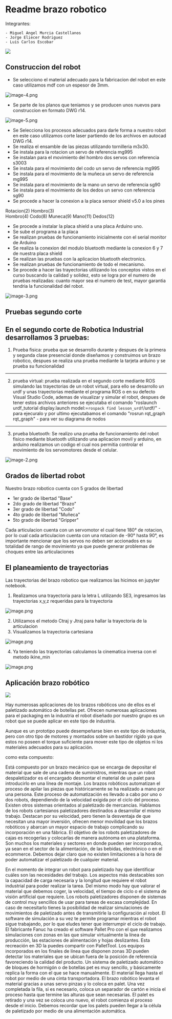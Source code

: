 # Readme brazo robotico

Integrantes: 

    - Miguel Angel Murcia Castellanos
    - Jorge Eliecer Rodriguez
    - Luis Carlos Escobar

![](file:///C:/Users/Migue/Desktop/brazorobotico.jpeg)

## Construccion del robot

* Se selecciono el material adecuado para la fabricacion del robot en este caso utilizamos mdf con un espesor de 3mm.

![image-4.png](attachment:image-4.png)

* Se parte de los planos que teniamos y se producen unos nuevos para construccion en formato DWG r14.

![image-5.png](attachment:image-5.png)

* Se Selecciona los procesos adecuados para darle forma a nuestro robot en este caso utilizamos corte laser partiendo de los archivos en autocad DWG r14.
* Se realiza el ensamble de las piezas utilizando tornilleria m3x30.
* Se instala para la rotacion un servo de referencia mg995
* Se instalan para el movimiento del hombro dos servos con referencia s3003
* Se instala para el movimiento del codo un servo de referencia mg995
* Se instala para el movimiento de la muñeca un servo de referencia mg995
* Se instala para el movimiento de la mano un servo de referencia sg90
* Se instala para el movimiento de los dedos un servo con referencia sg90
* Se procede a hacer la conexion a la placa sensor shield v5.0 a los pines 

Rotacion(2)
Hombro(3)   
Hombro(4)
Codo(8)
Muneca(9)
Mano(11)
Dedos(12)

* Se procede a instalar la placa shield a una placa Arduino uno.
* Se sube el programa a la placa
* Se realizan pruebas de funcionamiento inicialmente con el serial monitor de Arduino
* Se realiza la conexion del modulo bluetooth mediante la conexion 6 y 7 de nuestra placa shield
* Se realizan las pruebas con la aplicacion bluetooth electronics.
* Se realizan pruebas de funcionamiento de todo el mecanismo.
* Se procede a hacer las trayectorias utilizando los conceptos vistos en el curso buscando la calidad y solidez, esto se logra por el numero de pruebas realizadas: cuanto mayor sea el numero de test, mayor garantia  tendria la funcionalidad del robot.

![image-3.png](attachment:image-3.png)

## Pruebas segundo corte

En el segundo corte de Robotica Industrial desarrollamos 3 pruebas:
-------------------------------------------------------------------
1. Prueba fisica: prueba que se desarrollo durante y despues de la 
primera y segunda clase presencial donde diseñamos y construimos un 
brazo robotico, despues se realiza una prueba mediante la tarjeta arduino
y se prueba su funcionalidad
-------------------------------------------------------------------
2. prueba virtual: prueba realizada en el segundo corte mediante ROS 
simulando las trayectorias de un robot virtual, para ello se desarrollo un 
urdf y unas trayectorias mediante el programa ROS o en su defecto Visual
Studio Code, ademas de visualizar y simular el robot, despues de tener estos archivos anteriores
se ejecutaba el comando 
"roslaunch urdf_tutorial display.launch model:=`rospack find lesson_urdf`/urdf/" - para ejecuralo 
y por ultimo ejecutabamos el comando  "rosrun rqt_graph rqt_graph" - para ver su diagrama de nodos
-------------------------------------------------------------------
3. prueba bluetooth: Se realizo una prueba de funcionamiento del robot fisico mediante bluetooth utilizando una aplicacion movil y arduino, en arduino realizamos un codigo el cual nos permitia controlar el movimiento
de los servomotores desde el celular.

![image-2.png](attachment:image-2.png)


## Grados de libertad robot

Nuestro brazo robotico cuenta con 5 grados de libertad

- 1er grado de libertad "Base"
- 2do grado de libertad "Brazo"
- 3er grado de libertad "Codo"
- 4to grado de libertad "Muñeca"
- 5to grado de libertad "Gripper"

Cada articulacion cuenta con un servomotor el cual tiene 180° de rotacion, por lo cual cada articulacion cuenta con una rotacion de -90° hasta 90°, es importante mencionar que los servos no deben ser accionados
en su totalidad de rango de movimiento ya que puede generar problemas de choques entre las articulaciones

## El planeamiento de trayectorias 

Las trayectorias del brazo robotico que realizamos las hicimos en jupyter notebook.

1. Realizamos una trayectoria para la letra L utilizando SE3, ingresamos las trayectorias x,y,z requeridas para la trayectoria

![image.png](attachment:image.png) 

2. Utilizamos el metodo Ctraj y Jtraj para hallar la trayectoria de la articulacion
3. Visualizamos la trayectoria cartesiana

![image.png](attachment:image.png)

4. Ya teniendo las trayectorias calculamos la cinematica inversa con el metodo ikine_min

![image.png](attachment:image.png)

## Aplicación brazo robótico

![](https://i.ytimg.com/vi/wAy9u0frJ9c/maxresdefault.jpg)

Hay numerosas aplicaciones de los brazos robóticos uno de ellos es el paletizado automático de botellas pet. Ofrecen numerosas aplicaciones para el packaging en la industria el robot diseñado por nuestro grupo es un robot que se puede aplicar en este tipo de industria.

Aunque es un prototipo puede desempeñarse bien en este tipo de industria, pero con otro tipo de motores y montados sobre un bastidor rígido ya que estos no poseen el torque suficiente para mover este tipo de objetos ni los materiales adecuados para su aplicación.

como esta compuesto:

Está compuesto por un brazo mecánico que se encarga de depositar el material que sale de una cadena de suministros, mientras que un robot despaletizador es el encargado desmontar el material de un palet para introducirlo en una línea de montaje. Los brazos robóticos automatizan el proceso de apilar las piezas que históricamente se ha realizado a mano por una persona. Este proceso de automatización es llevado a cabo por uno o dos robots, dependiendo de la velocidad exigida por el ciclo del proceso.
Existen otros sistemas orientados al paletizado de mercancías. Hablamos de los robots cartesianos paletizadores destinados a desarrollar el mismo trabajo. Destacan por su velocidad, pero tienen la desventaja de que necesitan una mayor inversión, ofrecen menor movilidad que los brazos robóticos y abarcan un mayor espacio de trabajo complicando su incorporación en una fábrica.
El objetivo de los robots paletizadores de cajas es recogerlas y colocarlas de manera autónoma en una plataforma. Son muchos los materiales y sectores en donde pueden ser incorporados, ya sean en el sector de la alimentación, de las bebidas, electrónico o en el ecommerce. Debemos dejar claro que no existen limitaciones a la hora de poder automatizar el paletizado de cualquier material.

En el momento de integrar un robot para paletizado hay que identificar cuáles son las necesidades del trabajo. Los aspectos más destacables son la capacidad de carga necesaria y la longitud que requiere el robot industrial para poder realizar la tarea. Del mismo modo hay que valorar el material que debemos coger, la velocidad, el tiempo de ciclo o el sistema de visión artificial que requiere. 
Los robots paletizadores disponen de sistemas de control muy sencillos de usar para tareas de escasa complejidad. En caso de necesitarlo tienes la posibilidad de realizar simulaciones de movimientos de paletizado antes de transmitirle la configuración al robot. El software de simulación a su vez te permite programar mientras el robot sigue trabajando, por lo que eludes tener que interrumpir el ciclo de trabajo.
El fabricante Fanuc ha creado el software Pallet Pro con el que realizamos simulaciones con zonas en las que simular virtualmente la línea de producción, las estaciones de alimentación y hojas deslizantes. Esta recreación en 3D la puedes compartir con PalletTool. Los equipos incorporados en los finales de línea que disponen zonas 3D pueden detectar los materiales que se ubican fuera de la posición de referencia favoreciendo la calidad del producto.
Un sistema de paletizado automático de bloques de hormigón o de botellas pet es muy sencillo, y básicamente replica la forma con el que se hace manualmente. El material llega hasta el robot por medio de una cinta transportadora. El brazo robótico levanta el material gracias a unas servo pinzas y lo coloca en palet. Una vez completada la fila, si es necesario, coloca un separador de cartón e inicia el proceso hasta que termine las alturas que sean necesarias. El palet es retirado y una vez se coloca uno nuevo, el robot comienza el proceso desde el inicio. Debemos recordar que los palets pueden llegar a la célula de paletizado por medio de una alimentación automática.


```python

```
